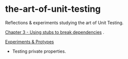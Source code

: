 # the-art-of-unit-testing
Reflections &amp; experiments studying the art of Unit Testing. 

[Chapter 3 - Using stubs to break dependencies](https://github.com/rdok/the-art-of-unit-testing/tree/ch3-using-stubs-to-break-dependencies) . 

[Experiments & Protypes](https://github.com/rdok/the-art-of-unit-testing/tree/experiments-and-prototypes)
 - Testing private properties.
 
